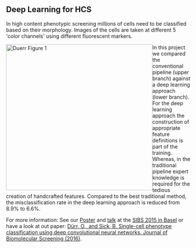 ## Deep Learning for HCS

In high content phenotypic screening millions of cells need to be classified based on their morphology. Images of the cells are taken at different 5 'color channels' using different fluorescent markers. 

<img src="../imgs/duerr_fig1.png" alt="Duerr Figure 1" width="400" style="float:left;"> 

In this project we compared the conventional pipeline (upper branch) against a deep learning approach (lower branch). For the deep learning approach the construction of appropriate feature definitions is part of the training. Whereas, in the traditional pipeline expert knowledge is required for the tedious creation of handcrafted features. Compared to the best traditional method, the misclassification rate in the deep learning approach is reduced from 8.9% to 6.6%.

For more information: See our 
[Poster](https://www.researchgate.net/publication/293817013_Deep_learning_A_novel_approach_to_classify_phenotypes_in_high_content_screening) and [talk](https://dl.dropboxusercontent.com/u/9154523/talks/SIBS2015_final_as_hold.pdf) at the  [SIBS 2015 in Basel](https://www.sibs2015.ethz.ch/) or have a look at out paper: [Dürr, O., and Sick, B. Single-cell phenotype classification using deep convolutional neural networks. Journal of Biomolecular Screening (2016)](http://jbx.sagepub.com/content/early/2016/02/11/1087057116631284.abstract).



